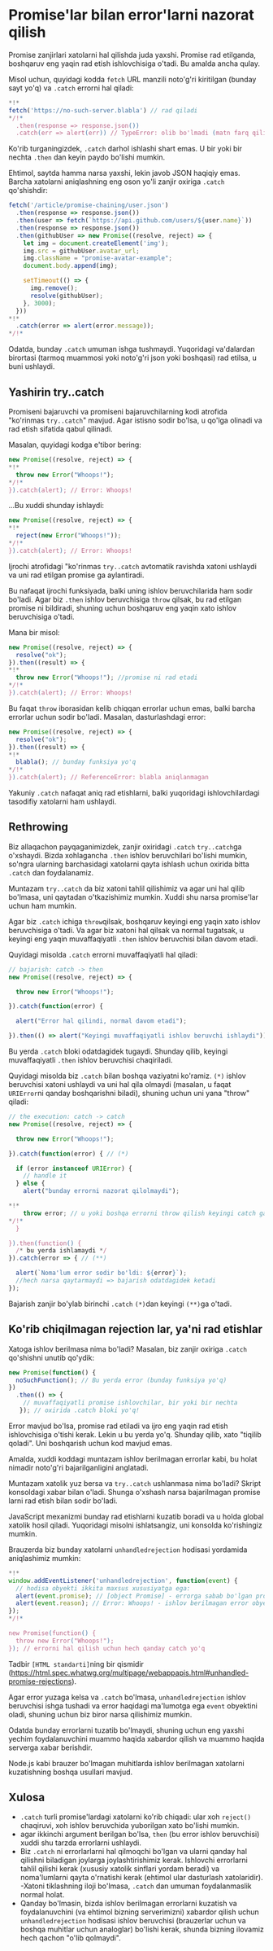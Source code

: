 
# Promise'lar bilan error'larni nazorat qilish

Promise zanjirlari xatolarni hal qilishda juda yaxshi. Promise rad etilganda, boshqaruv eng yaqin rad etish ishlovchisiga o'tadi. Bu amalda ancha qulay.

Misol uchun, quyidagi kodda `fetch` URL manzili noto'g'ri kiritilgan (bunday sayt yo'q) va `.catch` errorni hal qiladi:

```js run
*!*
fetch('https://no-such-server.blabla') // rad qiladi
*/!*
  .then(response => response.json())
  .catch(err => alert(err)) // TypeError: olib bo'lmadi (matn farq qilishi mumkin)
```

Ko'rib turganingizdek, `.catch` darhol ishlashi shart emas. U bir yoki bir nechta `.then` dan keyin paydo bo'lishi mumkin.

Ehtimol, saytda hamma narsa yaxshi, lekin javob JSON haqiqiy emas. Barcha xatolarni aniqlashning eng oson yo'li zanjir oxiriga `.catch` qo'shishdir:

```js run
fetch('/article/promise-chaining/user.json')
  .then(response => response.json())
  .then(user => fetch(`https://api.github.com/users/${user.name}`))
  .then(response => response.json())
  .then(githubUser => new Promise((resolve, reject) => {
    let img = document.createElement('img');
    img.src = githubUser.avatar_url;
    img.className = "promise-avatar-example";
    document.body.append(img);

    setTimeout(() => {
      img.remove();
      resolve(githubUser);
    }, 3000);
  }))
*!*
  .catch(error => alert(error.message));
*/!*
```

Odatda, bunday `.catch` umuman ishga tushmaydi. Yuqoridagi va'dalardan birortasi (tarmoq muammosi yoki noto'g'ri json yoki boshqasi) rad etilsa, u buni ushlaydi.

## Yashirin try..catch

Promiseni bajaruvchi va promiseni bajaruvchilarning kodi atrofida "ko'rinmas `try..catch`" mavjud. Agar istisno sodir bo'lsa, u qo'lga olinadi va rad etish sifatida qabul qilinadi.

Masalan, quyidagi kodga e'tibor bering:
```js run
new Promise((resolve, reject) => {
*!*
  throw new Error("Whoops!");
*/!*
}).catch(alert); // Error: Whoops!
```

...Bu xuddi shunday ishlaydi:

```js run
new Promise((resolve, reject) => {
*!*
  reject(new Error("Whoops!"));
*/!*
}).catch(alert); // Error: Whoops!
```

Ijrochi atrofidagi "ko'rinmas `try..catch` avtomatik ravishda xatoni ushlaydi va uni rad etilgan promise ga aylantiradi.

Bu nafaqat ijrochi funksiyada, balki uning ishlov beruvchilarida ham sodir bo'ladi. Agar biz `.then` ishlov beruvchisiga `throw` qilsak, bu rad etilgan promise ni bildiradi, shuning uchun boshqaruv eng yaqin xato ishlov beruvchisiga o'tadi.

Mana bir misol:

```js run
new Promise((resolve, reject) => {
  resolve("ok");
}).then((result) => {
*!*
  throw new Error("Whoops!"); //promise ni rad etadi
*/!*
}).catch(alert); // Error: Whoops!
```

Bu faqat `throw` iborasidan kelib chiqqan errorlar uchun emas, balki barcha errorlar uchun sodir bo'ladi. Masalan, dasturlashdagi error:

```js run
new Promise((resolve, reject) => {
  resolve("ok");
}).then((result) => {
*!*
  blabla(); // bunday funksiya yo'q
*/!*
}).catch(alert); // ReferenceError: blabla aniqlanmagan
```

Yakuniy `.catch` nafaqat aniq rad etishlarni, balki yuqoridagi ishlovchilardagi tasodifiy xatolarni ham ushlaydi.

## Rethrowing

Biz allaqachon payqaganimizdek, zanjir oxiridagi `.catch` `try..catch`ga o'xshaydi. Bizda xohlagancha `.then` ishlov beruvchilari bo'lishi mumkin, so'ngra ularning barchasidagi xatolarni qayta ishlash uchun oxirida bitta `.catch` dan foydalanamiz.

Muntazam `try..catch` da biz xatoni tahlil qilishimiz va agar uni hal qilib bo'lmasa, uni qaytadan o'tkazishimiz mumkin. Xuddi shu narsa promise'lar uchun ham mumkin.

Agar biz `.catch` ichiga `throw`qilsak, boshqaruv keyingi eng yaqin xato ishlov beruvchisiga o'tadi. Va agar biz xatoni hal qilsak va normal tugatsak, u keyingi eng yaqin muvaffaqiyatli `.then` ishlov beruvchisi bilan davom etadi.

Quyidagi misolda `.catch` errorni muvaffaqiyatli hal qiladi:

```js run
// bajarish: catch -> then
new Promise((resolve, reject) => {

  throw new Error("Whoops!");

}).catch(function(error) {

  alert("Error hal qilindi, normal davom etadi");

}).then(() => alert("Keyingi muvaffaqiyatli ishlov beruvchi ishlaydi"));
```

Bu yerda `.catch` bloki odatdagidek tugaydi. Shunday qilib, keyingi muvaffaqiyatli `.then` ishlov beruvchisi chaqiriladi.

Quyidagi misolda biz `.catch` bilan boshqa vaziyatni ko'ramiz. `(*)` ishlov beruvchisi xatoni ushlaydi va uni hal qila olmaydi (masalan, u faqat `URIError`ni qanday boshqarishni biladi), shuning uchun uni yana "throw" qiladi: 

```js run
// the execution: catch -> catch
new Promise((resolve, reject) => {

  throw new Error("Whoops!");

}).catch(function(error) { // (*)

  if (error instanceof URIError) {
    // handle it
  } else {
    alert("bunday errorni nazorat qilolmaydi");

*!*
    throw error; // u yoki boshqa errorni throw qilish keyingi catch ga o'tadi
*/!*
  }

}).then(function() {
  /* bu yerda ishlamaydi */
}).catch(error => { // (**)

  alert(`Noma'lum error sodir bo'ldi: ${error}`);
  //hech narsa qaytarmaydi => bajarish odatdagidek ketadi
});
```

Bajarish zanjir bo'ylab birinchi `.catch` `(*)`dan keyingi `(**)`ga o'tadi.

## Ko'rib chiqilmagan rejection lar, ya'ni rad etishlar
Xatoga ishlov berilmasa nima bo'ladi? Masalan, biz zanjir oxiriga `.catch` qo'shishni unutib qo'ydik:

```js untrusted run refresh
new Promise(function() {
  noSuchFunction(); // Bu yerda error (bunday funksiya yo'q)
})
  .then(() => {
    // muvaffaqiyatli promise ishlovchilar, bir yoki bir nechta
   }); // oxirida .catch bloki yo'q!
```

Error mavjud bo'lsa, promise rad etiladi va ijro eng yaqin rad etish ishlovchisiga o'tishi kerak. Lekin u bu yerda yo'q. Shunday qilib, xato "tiqilib qoladi". Uni boshqarish uchun kod mavjud emas.

Amalda, xuddi koddagi muntazam ishlov berilmagan errorlar kabi, bu holat nimadir noto'g'ri bajarilganligini anglatadi.

Muntazam xatolik yuz bersa va `try..catch` ushlanmasa nima bo'ladi? Skript konsoldagi xabar bilan o'ladi. Shunga o'xshash narsa bajarilmagan promise larni rad etish bilan sodir bo'ladi.

JavaScript mexanizmi bunday rad etishlarni kuzatib boradi va u holda global xatolik hosil qiladi. Yuqoridagi misolni ishlatsangiz, uni konsolda ko'rishingiz mumkin. 

Brauzerda biz bunday xatolarni `unhandledrejection` hodisasi yordamida aniqlashimiz mumkin:

```js run
*!*
window.addEventListener('unhandledrejection', function(event) {
  // hodisa obyekti ikkita maxsus xususiyatga ega:
  alert(event.promise); // [object Promise] - errorga sabab bo'lgan promise
  alert(event.reason); // Error: Whoops! - ishlov berilmagan error obyekti
});
*/!*

new Promise(function() {
  throw new Error("Whoops!");
}); // errorni hal qilish uchun hech qanday catch yo'q
```
Tadbir `[HTML standarti]`ning bir qismidir (https://html.spec.whatwg.org/multipage/webappapis.html#unhandled-promise-rejections).

Agar error yuzaga kelsa va `.catch` bo'lmasa, `unhandledrejection` ishlov beruvchisi ishga tushadi va error haqidagi ma'lumotga ega `event` obyektini oladi, shuning uchun biz biror narsa qilishimiz mumkin.

Odatda bunday errorlarni tuzatib bo'lmaydi, shuning uchun eng yaxshi yechim foydalanuvchini muammo haqida xabardor qilish va muammo haqida serverga xabar berishdir.

Node.js kabi brauzer bo'lmagan muhitlarda ishlov berilmagan xatolarni kuzatishning boshqa usullari mavjud.

## Xulosa

- `.catch` turli promise'lardagi xatolarni ko'rib chiqadi: ular xoh `reject()` chaqiruvi, xoh ishlov beruvchida yuborilgan xato bo'lishi mumkin.
-  agar ikkinchi argument berilgan bo'lsa, `then` (bu error ishlov beruvchisi) xuddi shu tarzda errorlarni ushlaydi.
- Biz `.catch` ni errorlarlarni hal qilmoqchi bo'lgan va ularni qanday hal qilishni biladigan joylarga joylashtirishimiz kerak. Ishlovchi errorlarni tahlil qilishi kerak (xususiy xatolik sinflari yordam beradi) va noma'lumlarni qayta o'rnatishi kerak (ehtimol ular dasturlash xatolaridir).
-Xatoni tiklashning iloji bo'lmasa, `.catch` dan umuman foydalanmaslik normal holat.
- Qanday bo'lmasin, bizda ishlov berilmagan errorlarni kuzatish va foydalanuvchini (va ehtimol bizning serverimizni) xabardor qilish uchun `unhandledrejection` hodisasi ishlov beruvchisi (brauzerlar uchun va boshqa muhitlar uchun analoglar) bo'lishi kerak, shunda bizning ilovamiz hech qachon "o'lib qolmaydi".
